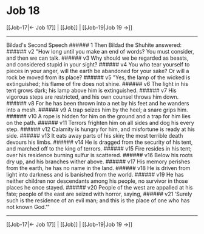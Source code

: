 # Job 18

[[Job-17|← Job 17]] | [[Job]] | [[Job-19|Job 19 →]]
***

Bildad's Second Speech ###### 1 Then Bildad the Shuhite answered: ###### v2 "How long until you make an end of words? You must consider, and then we can talk. ###### v3 Why should we be regarded as beasts, and considered stupid in your sight? ###### v4 You who tear yourself to pieces in your anger, will the earth be abandoned for your sake? Or will a rock be moved from its place? ###### v5 "Yes, the lamp of the wicked is extinguished; his flame of fire does not shine. ###### v6 The light in his tent grows dark; his lamp above him is extinguished. ###### v7 His vigorous steps are restricted, and his own counsel throws him down. ###### v8 For he has been thrown into a net by his feet and he wanders into a mesh. ###### v9 A trap seizes him by the heel; a snare grips him. ###### v10 A rope is hidden for him on the ground and a trap for him lies on the path. ###### v11 Terrors frighten him on all sides and dog his every step. ###### v12 Calamity is hungry for him, and misfortune is ready at his side. ###### v13 It eats away parts of his skin; the most terrible death devours his limbs. ###### v14 He is dragged from the security of his tent, and marched off to the king of terrors. ###### v15 Fire resides in his tent; over his residence burning sulfur is scattered. ###### v16 Below his roots dry up, and his branches wither above. ###### v17 His memory perishes from the earth, he has no name in the land. ###### v18 He is driven from light into darkness and is banished from the world. ###### v19 He has neither children nor descendants among his people, no survivor in those places he once stayed. ###### v20 People of the west are appalled at his fate; people of the east are seized with horror, saying, ###### v21 'Surely such is the residence of an evil man; and this is the place of one who has not known God.'"

***
[[Job-17|← Job 17]] | [[Job]] | [[Job-19|Job 19 →]]
